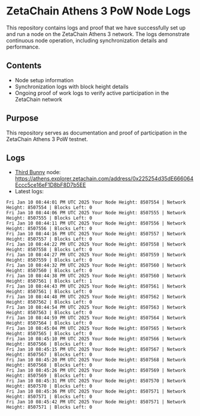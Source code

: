 # ZetaChain Athens 3 PoW Node Logs
This repository contains logs and proof that we have successfully set up and run a node on the ZetaChain Athens 3 network. The logs demonstrate continuous node operation, including synchronization details and performance.

## Contents
- Node setup information
- Synchronization logs with block height details
- Ongoing proof of work logs to verify active participation in the ZetaChain network

## Purpose
This repository serves as documentation and proof of participation in the ZetaChain Athens 3 PoW testnet.

## Logs

- [Third Bunny](https://thirdbunny.xyz/) node: https://athens.explorer.zetachain.com/address/0x225254d35dE666064Eccc5ce16eF1D8bF8D7b5EE
- Latest logs:
```
Fri Jan 10 08:44:01 PM UTC 2025 Your Node Height: 8507554 | Network Height: 8507554 | Blocks Left: 0
Fri Jan 10 08:44:06 PM UTC 2025 Your Node Height: 8507555 | Network Height: 8507555 | Blocks Left: 0
Fri Jan 10 08:44:11 PM UTC 2025 Your Node Height: 8507556 | Network Height: 8507556 | Blocks Left: 0
Fri Jan 10 08:44:16 PM UTC 2025 Your Node Height: 8507557 | Network Height: 8507557 | Blocks Left: 0
Fri Jan 10 08:44:22 PM UTC 2025 Your Node Height: 8507558 | Network Height: 8507558 | Blocks Left: 0
Fri Jan 10 08:44:27 PM UTC 2025 Your Node Height: 8507559 | Network Height: 8507559 | Blocks Left: 0
Fri Jan 10 08:44:32 PM UTC 2025 Your Node Height: 8507560 | Network Height: 8507560 | Blocks Left: 0
Fri Jan 10 08:44:38 PM UTC 2025 Your Node Height: 8507560 | Network Height: 8507561 | Blocks Left: 1
Fri Jan 10 08:44:43 PM UTC 2025 Your Node Height: 8507561 | Network Height: 8507561 | Blocks Left: 0
Fri Jan 10 08:44:48 PM UTC 2025 Your Node Height: 8507562 | Network Height: 8507562 | Blocks Left: 0
Fri Jan 10 08:44:54 PM UTC 2025 Your Node Height: 8507563 | Network Height: 8507563 | Blocks Left: 0
Fri Jan 10 08:44:59 PM UTC 2025 Your Node Height: 8507564 | Network Height: 8507564 | Blocks Left: 0
Fri Jan 10 08:45:04 PM UTC 2025 Your Node Height: 8507565 | Network Height: 8507565 | Blocks Left: 0
Fri Jan 10 08:45:10 PM UTC 2025 Your Node Height: 8507566 | Network Height: 8507566 | Blocks Left: 0
Fri Jan 10 08:45:15 PM UTC 2025 Your Node Height: 8507567 | Network Height: 8507567 | Blocks Left: 0
Fri Jan 10 08:45:20 PM UTC 2025 Your Node Height: 8507568 | Network Height: 8507568 | Blocks Left: 0
Fri Jan 10 08:45:26 PM UTC 2025 Your Node Height: 8507569 | Network Height: 8507569 | Blocks Left: 0
Fri Jan 10 08:45:31 PM UTC 2025 Your Node Height: 8507570 | Network Height: 8507570 | Blocks Left: 0
Fri Jan 10 08:45:36 PM UTC 2025 Your Node Height: 8507571 | Network Height: 8507571 | Blocks Left: 0
Fri Jan 10 08:45:42 PM UTC 2025 Your Node Height: 8507571 | Network Height: 8507571 | Blocks Left: 0
```
